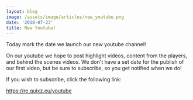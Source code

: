 ```yaml
---
layout: blog
image: /assets/image/articles/new_youtube.png
date: '2018-07-23'
title: New Youtube!
---
```

Today mark the date we launch our new youtube channel!



On our youtube we hope to post highlight videos, content from the players, and behind the scenes videos. We don't have a set date for the publish of our first video, but be sure to subscribe, so you get notified when we do!



If you wish to subscribe, click the following link:

<https://re.quixz.eu/youtube>
